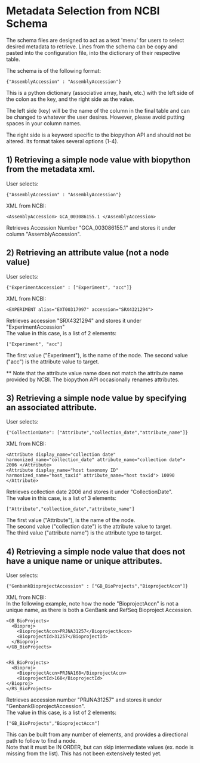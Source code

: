 # Metadata Selection from NCBI Schema

The schema files are designed to act as a text 'menu' for users to select desired metadata to retrieve. Lines from the schema can be copy and pasted into the configuration file, into the dictionary of their respective table.    

The schema is of the following format:    

    {"AssemblyAccession" : "AssemblyAccession"}    

This is a python dictionary (associative array, hash, etc.) with the left side of the colon as the key, and the right side as the value.    

The left side (key) will be the name of the column in the final table and can be changed to whatever the user desires. However, please avoid putting spaces in your column names.    

The right side is a keyword specific to the biopython API and should not be altered. Its format takes several options (1-4).    

## 1) Retrieving a simple node value with biopython from the metadata xml.

User selects:

    {"AssemblyAccession" : "AssemblyAccession"}

XML from NCBI:

    <AssemblyAccession> GCA_003086155.1 </AssemblyAccession>

Retrieves Accession Number "GCA_003086155.1" and stores it under column "AssemblyAccession".    


## 2) Retrieving an attribute value (not a node value)

User selects:
    
    {"ExperimentAccession" : ["Experiment", "acc"]}

XML from NCBI:    

    <EXPERIMENT alias="EXT00317997" accession="SRX4321294">

Retrieves accession "SRX4321294" and stores it under "ExperimentAccession"    
The value in this case, is a list of 2 elements:    

    ["Experiment", "acc"]
    
The first value ("Experiment"), is the name of the node.
The second value ("acc") is the attribute value to target.    

** Note that the attribute value name does not match the attribute name
provided by NCBI. The biopython API occasionally renames attributes.

## 3) Retrieving a simple node value by specifying an associated attribute.

User selects:

    {"CollectionDate": ["Attribute","collection_date","attribute_name"]}

XML from NCBI:
    
    <Attribute display_name="collection date" harmonized_name="collection_date" attribute_name="collection date"> 2006 </Attribute>
    <Attribute display_name="host taxonomy ID" harmonized_name="host_taxid" attribute_name="host taxid"> 10090 </Attribute>

Retrieves collection date 2006 and stores it under "CollectionDate".     
The value in this case, is a list of 3 elements:    

    ["Attribute","collection_date","attribute_name"]    
    
The first value ("Attribute"), is the name of the node.    
The second value ("collection date") is the attribute value to target.    
The third value ("attribute name") is the attribute type to target.    

## 4) Retrieving a simple node value that does not have a unique name or unique attributes.

User selects:    

    {"GenbankBioprojectAccession" : ["GB_BioProjects","BioprojectAccn"]}

XML from NCBI:    
In the following example, note how the node "BioprojectAccn" is not a unique name, as there is both a GenBank and RefSeq Bioproject Accession.    

    <GB_BioProjects>
      <Bioproj>
        <BioprojectAccn>PRJNA31257</BioprojectAccn>
        <BioprojectId>31257</BioprojectId>
      </Bioproj>
    </GB_BioProjects>

   
    <RS_BioProjects>
      <Bioproj>
        <BioprojectAccn>PRJNA168</BioprojectAccn>
        <BioprojectId>168</BioprojectId>
    </Bioproj>
    </RS_BioProjects>

Retrieves accession number "PRJNA31257" and stores it under "GenbankBioprojectAccession".    
The value in this case, is a list of 2 elements:    

    ["GB_BioProjects","BioprojectAccn"]

This can be built from any number of elements, and provides a directional path to follow to find a node.    
Note that it must be IN ORDER, but can skip intermediate values (ex. node <Bioproj> is missing from the list). This has not been extensively tested yet.    
